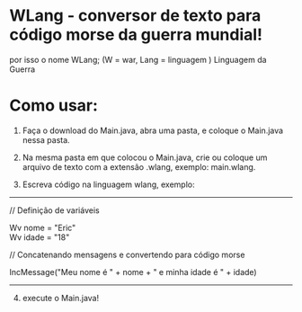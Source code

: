 # WLang - conversor de texto para código morse da guerra mundial! 
por isso o nome WLang; (W = war, Lang = linguagem ) Linguagem da Guerra 

# Como usar:

1. Faça o download do Main.java, abra uma pasta, e coloque o Main.java nessa pasta.

2. Na mesma pasta em que colocou o Main.java, crie ou coloque um arquivo de texto com a extensão .wlang, exemplo:
main.wlang.

3. Escreva código na linguagem wlang, exemplo:

---

// Definição de variáveis

Wv nome = "Eric" <br>
Wv idade = "18"

// Concatenando mensagens e convertendo para código morse

IncMessage("Meu nome é " + nome + " e minha idade é " + idade)

---
4. execute o Main.java!



